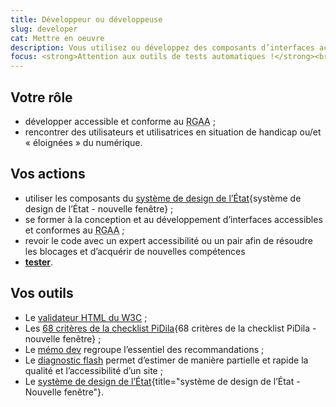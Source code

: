 ```yaml
---
title: Développeur ou développeuse
slug: developer
cat: Mettre en oeuvre
description: Vous utilisez ou développez des composants d’interfaces accessibles et conformes au RGAA
focus: <strong>Attention aux outils de tests automatiques !</strong><br> Ils ne couvrent qu’une petite partie des tests RGAA et ne peuvent pas détecter les anomalies relevant de la pertinence ou du contexte.
---
```


## Votre rôle

* développer accessible et conforme au <abbr title="Référentiel général d’amélioration de l’accessibilité">RGAA</abbr> ;
* rencontrer des utilisateurs et utilisatrices en situation de handicap ou/et « éloignées » du numérique.

## Vos actions

* utiliser les composants du [système de design de l’État](https://gouvfr.atlassian.net/wiki/spaces/DB/pages/223019574/D+veloppeurs){système de design de l’État - nouvelle fenêtre} ;
* se former à la conception et au développement d’interfaces accessibles et conformes au <abbr title="Référentiel général d’amélioration de l’accessibilité">RGAA</abbr> ;
* revoir le code avec un expert accessibilité ou un pair afin de résoudre les blocages et d’acquérir de nouvelles compétences
* [**tester**](/outils/checklist-dev/). 

## Vos outils

* Le [validateur HTML du W3C](https://validator.w3.org/) ;
* Les [68 critères de la checklist PiDila](https://pidila.gitlab.io/checklist-pidila/?Profil=Int%C3%A9gration&Profil=D%C3%A9veloppement&R%C3%A9f%C3%A9rentiel=RGAA){68 critères de la checklist PiDila - nouvelle fenêtre} ;
* Le [mémo dev](/outils/memo-dev) regroupe l’essentiel des recommandations ;
* Le [diagnostic flash](/outils/diagnostic-flash) permet d’estimer de manière partielle et rapide la qualité et l’accessibilité d’un site ;
* Le [système de design de l’État](https://www.systeme-de-design.gouv.fr/){title="système de design de l’État - Nouvelle fenêtre"}.